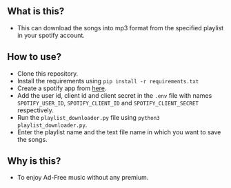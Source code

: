 ## What is this?
- This can download the songs into mp3 format from the specified playlist in your spotify account.

## How to use?
- Clone this repository.
- Install the requirements using `pip install -r requirements.txt`
- Create a spotify app from [here](https://developer.spotify.com).
- Add the user id, client id and client secret in the `.env` file with names `SPOTIFY_USER_ID`, `SPOTIFY_CLIENT_ID` and `SPOTIFY_CLIENT_SECRET` respectively.
- Run the `playlist_downloader.py` file using `python3 playlist_downloader.py`.
- Enter the playlist name and the text file name in which you want to save the songs.

## Why is this?
- To enjoy Ad-Free music without any premium.